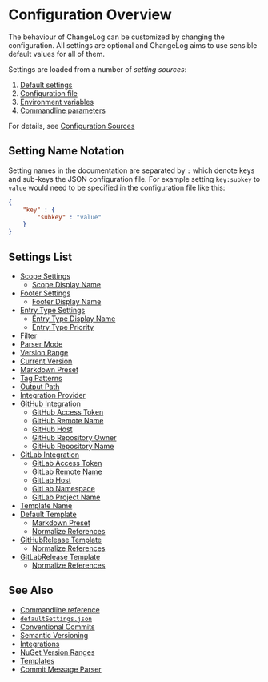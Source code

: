 # Configuration Overview

The behaviour of ChangeLog can be customized by changing the configuration.
All settings are optional and ChangeLog aims to use sensible default values for all of them.

Settings are loaded from a number of *setting sources*:

1. [Default settings](./configuration/sources.md#default-settings)
2. [Configuration file](./configuration/sources.md#configuration-file)
3. [Environment variables](./configuration/sources.md#environment-variables)
4. [Commandline parameters](./configuration/sources.md#commandline-parameters)

For details, see [Configuration Sources](./configuration/sources.md)

## Setting Name Notation

Setting names in the documentation are separated by `:` which denote keys and sub-keys the JSON configuration file.
For example setting `key:subkey` to `value` would need to be specified in the configuration file like this:

```json
{
    "key" : {
        "subkey" : "value"
    }
}
```

## Settings List

- [Scope Settings](./configuration/settings/scopes.md)
  - [Scope Display Name](./configuration/settings/scopes.md#scope-display-name)
- [Footer Settings](./configuration/settings/footers.md)
  - [Footer Display Name](./configuration/settings/footers.md#footer-display-name)
- [Entry Type Settings](./configuration/settings/entry-types.md)
  - [Entry Type Display Name](./configuration/settings/entry-types.md#entry-type-display-name)
  - [Entry Type Priority](./configuration/settings/entry-types.md#entry-type-priority)
- [Filter](./configuration/settings/filter.md)
- [Parser Mode](./configuration/settings/parser-mode.md)
- [Version Range](./configuration/settings/version-range.md)
- [Current Version](./configuration/settings/current-version.md)
- [Markdown Preset](./configuration/settings/markdown-preset.md)
- [Tag Patterns](./configuration/settings/tag-patterns.md)
- [Output Path](./configuration/settings/output-path.md)
- [Integration Provider](./configuration/settings/integration-provider.md)
- [GitHub Integration](./configuration/settings/github-integration.md)
  - [GitHub Access Token](./configuration/settings/github-integration.md#github-access-token)
  - [GitHub Remote Name](./configuration/settings/github-integration.md#github-remote-name)
  - [GitHub Host](./configuration/settings/github-integration.md#github-host)
  - [GitHub Repository Owner](./configuration/settings/github-integration.md#github-repository-owner)
  - [GitHub Repository Name](./configuration/settings/github-integration.md#github-repository-name)
- [GitLab Integration](./configuration/settings/gitlab-integration.md)
  - [GitLab Access Token](./configuration/settings/gitlab-integration.md#gitlab-access-token)
  - [GitLab Remote Name](./configuration/settings/gitlab-integration.md#gitlab-remote-name)
  - [GitLab Host](./configuration/settings/gitlab-integration.md#gitlab-host)
  - [GitLab Namespace](./configuration/settings/gitlab-integration.md#gitlab-namespace)
  - [GitLab Project Name](./configuration/settings/gitlab-integration.md#gitlab-project-name)
- [Template Name](./configuration/settings/template-name.md)
- [Default Template](./configuration/settings/default-template.md)
  - [Markdown Preset](./configuration/settings/default-template.md#markdown-preset)
  - [Normalize References](./configuration/settings/default-template.md#normalize-references)
- [GitHubRelease Template](./configuration/settings/githubrelease-template.md)
  - [Normalize References](./configuration/settings/githubrelease-template.md#normalize-references)
- [GitLabRelease Template](./configuration/settings/gitlabrelease-template.md)
  - [Normalize References](./configuration/settings/gitlabrelease-template.md#normalize-references)


## See Also

- [Commandline reference](./commandline-reference/index.md)
- [`defaultSettings.json`](../src/ChangeLog/configuration/defaultSettings.json)
- [Conventional Commits](https://www.conventionalcommits.org/)
- [Semantic Versioning](https://semver.org/)
- [Integrations](./integrations.md)
- [NuGet Version Ranges](https://docs.microsoft.com/en-us/nuget/concepts/package-versioning#version-ranges)
- [Templates](./templates.md)
- [Commit Message Parser](./commit-message-parser.md)

